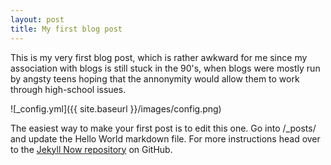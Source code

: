 ```yaml
---
layout: post
title: My first blog post
---
```


This is my very first blog post, which is rather awkward for me since my association with blogs is still stuck in the 90's, 
when blogs were mostly run by angsty teens hoping that the annonymity would allow them to work through high-school issues.

![_config.yml]({{ site.baseurl }}/images/config.png)

The easiest way to make your first post is to edit this one. Go into /_posts/ and update the Hello World markdown file. For more instructions head over to the [Jekyll Now repository](https://github.com/barryclark/jekyll-now) on GitHub.